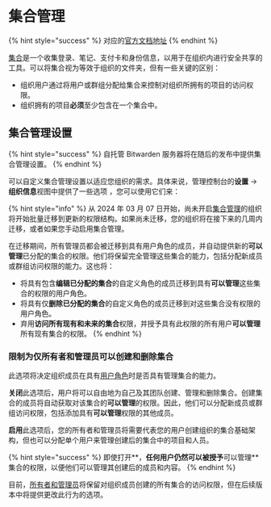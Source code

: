 # 集合管理

{% hint style="success" %}
对应的[官方文档地址](https://bitwarden.com/help/collection-management/)
{% endhint %}

[集合](../../organizations/collections.md)是一个收集登录、笔记、支付卡和身份信息，以用于在组织内进行安全共享的工具。可以将集合视为等效于组织的文件夹，但有一些关键的区别：

* 组织用户通过将用户或群组分配给集合来控制对组织所拥有的项目的访问权限。
* 组织拥有的项目**必须**至少包含在一个集合中。

## 集合管理设置 <a href="#collection-management-settings" id="collection-management-settings"></a>

{% hint style="success" %}
自托管 Bitwarden 服务器将在随后的发布中提供集合管理设置。
{% endhint %}

可以自定义集合管理设置以适应您组织的需求。具体来说，管理控制台的**设置** →  **组织信息**视图中提供了一些选项  ，您可以使用它们来：

{% hint style="info" %}
从 2024 年 03 月 07 日开始，尚未开启[集合管理](collection-management.md)的组织将开始批量迁移到更新的权限结构。如果尚未迁移，您的组织将在接下来的几周内迁移，或者如果您手动启用集合管理。

在迁移期间，所有管理员都会被迁移到具有用户角色的成员，并自动提供新的**可以管理**已分配的集合的权限。他们将保留完全管理这些集合的能力，包括分配新成员或群组访问权限的能力。这也将：

* 将具有包含**编辑已分配的集合**的自定义角色的成员迁移到具有**可以管理**这些集合的权限的用户角色。
* 将具有仅**删除已分配的集合**的自定义角色的成员迁移到对这些集合没有权限的用户角色。
* 弃用**访问所有现有和未来的集合**权限，并授予具有此权限的所有用户**可以管理**所有现有集合的权限。
{% endhint %}

### 限制为仅所有者和管理员可以创建和删除集合 <a href="#limit-collection-creation-and-deletion-to-owners-and-admins" id="limit-collection-creation-and-deletion-to-owners-and-admins"></a>

此选项将决定组织成员在具有[用户角色](../user-management/member-roles-and-permissions.md)时是否具有管理集合的能力。

**关闭**此选项后，用户将可以自由地为自己及其团队创建、管理和删除集合。创建集合的成员将自动获取对该集合的**可以管理**的权限。因此，他们可以分配新成员或群组访问权限，包括添加具有**可以管理**权限的其他成员。

**启用**此选项后，您的所有者和管理员将需要代表您的用户创建组织的集合基础架构，但也可以分配单个用户来管理创建后的集合中的项目和人员。

{% hint style="success" %}
即使打开**，**任何用户仍然可以被授予**可以管理**集合的权限，以便他们可以管理其创建后的成员和内容。
{% endhint %}

目前，[所有者和管理员](../user-management/member-roles-and-permissions.md)将保留对组织成员创建的所有集合的访问权限，但在后续版本中将提供更改此行为的选项。
